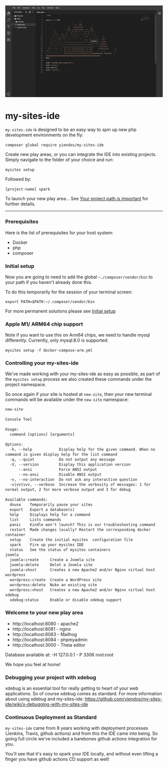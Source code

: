 ![Screenshot](https://raw.githubusercontent.com/yiendos/my-sites-ide/master/screenshot.png?raw=true)

# my-sites-ide

`my-sites-ide` is designed to be an easy way to spin up new php development environments on the fly: 

`composer global require yiendos/my-sites-ide`

Create new play areas, or you can integrate the IDE into existing projects. Simply navigate to the folder of your choice and run: 

`mysites setup`

Followed by: 

`[project-name] spark` 

To launch your new play area... See [Your project path is important](https://github.com/yiendos/my-sites-ide/wiki/Project-name--path-is-important) for further details.

---

### Prerequisites

Here is the list of prerequisites for your host system:

* Docker
* php 
* composer

### Initial setup 

Now you are going to need to add the global `~./composer/vendor/bin` to your path if you haven't already done this. 

To do this temporarily for the session of your terminal screen: 

```
export PATH=$PATH:~/.composer/vendor/bin
````

For more permanent solutions please see [Initial setup](https://github.com/yiendos/my-sites-ide/wiki/Initial-setup)

### Apple M1/ ARM64 chip support 

Note if you want to use this on Arm64 chips, we need to handle mysql differently. Currently, only mysql:8.0 is supported: 

`mysites setup -f docker-compose-arm.yml`

### Controlling your my-sites-ide 

We've made working with your my-sites-ide as easy as possible, as part of the `mysites setup` process we also created these commands under the project namespace. 

So once again if your site is hosted at `new-site`, then your new terminal commands will be available under the `new-site` namespace: 

```
new-site 

Console Tool

Usage:
  command [options] [arguments]

Options:
  -h, --help            Display help for the given command. When no command is given display help for the list command
  -q, --quiet           Do not output any message
  -V, --version         Display this application version
      --ansi            Force ANSI output
      --no-ansi         Disable ANSI output
  -n, --no-interaction  Do not ask any interactive question
  -v|vv|vvv, --verbose  Increase the verbosity of messages: 1 for normal output, 2 for more verbose output and 3 for debug

Available commands:
  douse    Temporarily pause your sites
  export   Export a database(s)
  help     Displays help for a command
  list     Lists commands
  panic    Kindle won't launch? This is our troubleshooting command
  restart  Made changes locally? Restart the corresponding docker container
  setup    Create the initial mysites  configuration file
  spark    Fire up your mysites IDE
  status   See the status of mysites containers
joomla
  joomla:create     Create a Joomla site
  joomla:delete     Delet a Joomla site
  joomla:vhost      Creates a new Apache2 and/or Nginx virtual host
wordpress
  wordpress:create  Create a WordPress site
  wordpress:delete  Nuke an existing site
  wordpress:vhost   Creates a new Apache2 and/or Nginx virtual host
xdebug
  xdebug:status     Enable or disable xdebug support
``` 

### Welcome to your new play area 

* http://localhost:8080 - apache2
* http://localhost:8081 - nginx
* http://localhost:8083 - Mailhog
* http://localhost:8084 - phpmyadmin
* http://localhost:3000 - Theia editor

Database available at: -H 127.0.0.1 - P 3306 root:root

We hope you feel at home! 


### Debugging your project with xdebug 

xdebug is an essential tool for really getting to heart of your web applications. So of course xdebug comes as standard. For more information about using xdebug and my-sites-ide:
https://github.com/yiendos/my-sites-ide/wiki/x-debugging-with-my-sites-ide

### Continuous Deployment as Standard 

`my-sites-ide` came from 8 years working with deployment processes (Jenkins, Travis, github actions) and from this the IDE came into being. So going full circle we've included a barebones github actions integration for you. 

You'll see that it's easy to spark your IDE locally, and without even lifting a finger you have github actions CD support as well! 
